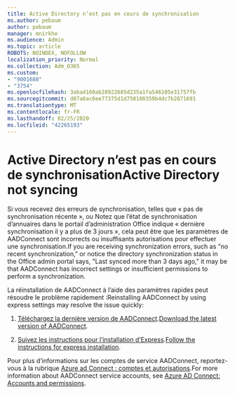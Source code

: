 ```yaml
---
title: Active Directory n’est pas en cours de synchronisation
ms.author: pebaum
author: pebaum
manager: mnirkhe
ms.audience: Admin
ms.topic: article
ROBOTS: NOINDEX, NOFOLLOW
localization_priority: Normal
ms.collection: Adm_O365
ms.custom:
- "9001688"
- "3754"
ms.openlocfilehash: 3abad160ab28922685d235a1fa546105e31757fb
ms.sourcegitcommit: d87a6ac6ee77375d1d750100359b4dc7b2871691
ms.translationtype: MT
ms.contentlocale: fr-FR
ms.lasthandoff: 02/25/2020
ms.locfileid: "42265193"
---
```

# <a name="active-directory-not-syncing"></a><span data-ttu-id="251ee-102">Active Directory n’est pas en cours de synchronisation</span><span class="sxs-lookup"><span data-stu-id="251ee-102">Active Directory not syncing</span></span>

<span data-ttu-id="251ee-103">Si vous recevez des erreurs de synchronisation, telles que « pas de synchronisation récente », ou Notez que l’état de synchronisation d’annuaires dans le portail d’administration Office indique « dernière synchronisation il y a plus de 3 jours », cela peut être que les paramètres de AADConnect sont incorrects ou insuffisants autorisations pour effectuer une synchronisation.</span><span class="sxs-lookup"><span data-stu-id="251ee-103">If you are receiving synchronization errors, such as "no recent synchronization," or notice the directory synchronization status in the Office admin portal says, "Last synced more than 3 days ago," it may be that AADConnect has incorrect settings or insufficient permissions to perform a synchronization.</span></span>  

<span data-ttu-id="251ee-104">La réinstallation de AADConnect à l’aide des paramètres rapides peut résoudre le problème rapidement :</span><span class="sxs-lookup"><span data-stu-id="251ee-104">Reinstalling AADConnect by using express settings may resolve the issue quickly:</span></span>

1. <span data-ttu-id="251ee-105">[Téléchargez la dernière version de AADConnect](https://go.microsoft.com/fwlink/?LinkId=615771).</span><span class="sxs-lookup"><span data-stu-id="251ee-105">[Download the latest version of AADConnect](https://go.microsoft.com/fwlink/?LinkId=615771).</span></span>

2. <span data-ttu-id="251ee-106">[Suivez les instructions pour l’installation d’Express](https://docs.microsoft.com/azure/active-directory/hybrid/how-to-connect-install-express).</span><span class="sxs-lookup"><span data-stu-id="251ee-106">[Follow the instructions for express installation](https://docs.microsoft.com/azure/active-directory/hybrid/how-to-connect-install-express).</span></span>

<span data-ttu-id="251ee-107">Pour plus d’informations sur les comptes de service AADConnect, reportez-vous à la rubrique [Azure ad Connect : comptes et autorisations](https://docs.microsoft.com/azure/active-directory/hybrid/reference-connect-accounts-permissions).</span><span class="sxs-lookup"><span data-stu-id="251ee-107">For more information about AADConnect service accounts, see [Azure AD Connect: Accounts and permissions](https://docs.microsoft.com/azure/active-directory/hybrid/reference-connect-accounts-permissions).</span></span>

